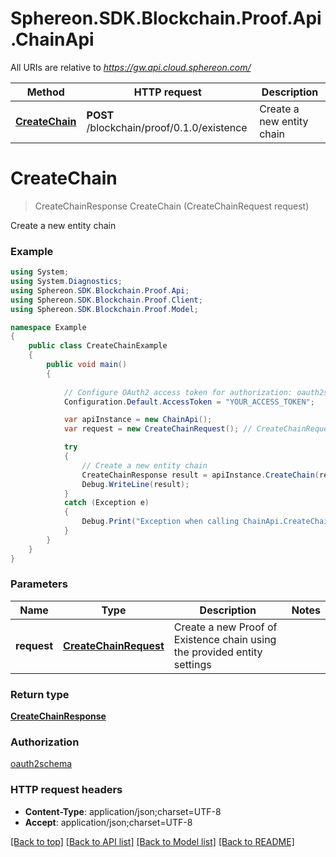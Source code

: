 # Sphereon.SDK.Blockchain.Proof.Api.ChainApi

All URIs are relative to *https://gw.api.cloud.sphereon.com/*

Method | HTTP request | Description
------------- | ------------- | -------------
[**CreateChain**](ChainApi.md#createchain) | **POST** /blockchain/proof/0.1.0/existence | Create a new entity chain


<a name="createchain"></a>
# **CreateChain**
> CreateChainResponse CreateChain (CreateChainRequest request)

Create a new entity chain

### Example
```csharp
using System;
using System.Diagnostics;
using Sphereon.SDK.Blockchain.Proof.Api;
using Sphereon.SDK.Blockchain.Proof.Client;
using Sphereon.SDK.Blockchain.Proof.Model;

namespace Example
{
    public class CreateChainExample
    {
        public void main()
        {
            
            // Configure OAuth2 access token for authorization: oauth2schema
            Configuration.Default.AccessToken = "YOUR_ACCESS_TOKEN";

            var apiInstance = new ChainApi();
            var request = new CreateChainRequest(); // CreateChainRequest | Create a new Proof of Existence chain using the provided entity settings

            try
            {
                // Create a new entity chain
                CreateChainResponse result = apiInstance.CreateChain(request);
                Debug.WriteLine(result);
            }
            catch (Exception e)
            {
                Debug.Print("Exception when calling ChainApi.CreateChain: " + e.Message );
            }
        }
    }
}
```

### Parameters

Name | Type | Description  | Notes
------------- | ------------- | ------------- | -------------
 **request** | [**CreateChainRequest**](CreateChainRequest.md)| Create a new Proof of Existence chain using the provided entity settings | 

### Return type

[**CreateChainResponse**](CreateChainResponse.md)

### Authorization

[oauth2schema](../README.md#oauth2schema)

### HTTP request headers

 - **Content-Type**: application/json;charset=UTF-8
 - **Accept**: application/json;charset=UTF-8

[[Back to top]](#) [[Back to API list]](../README.md#documentation-for-api-endpoints) [[Back to Model list]](../README.md#documentation-for-models) [[Back to README]](../README.md)

